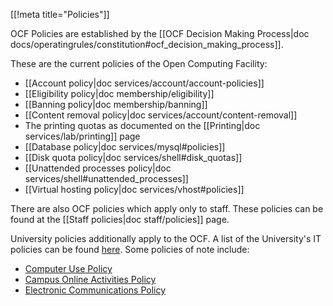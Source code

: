 [[!meta title="Policies"]]

OCF Policies are established by the [[OCF Decision Making Process|doc
docs/operatingrules/constitution#ocf_decision_making_process]].

These are the current policies of the Open Computing Facility:

 * [[Account policy|doc services/account/account-policies]]
 * [[Eligibility policy|doc membership/eligibility]]
 * [[Banning policy|doc membership/banning]]
 * [[Content removal policy|doc services/account/content-removal]]
 * The printing quotas as documented on the
   [[Printing|doc services/lab/printing]] page
 * [[Database policy|doc services/mysql#policies]]
 * [[Disk quota policy|doc services/shell#disk_quotas]]
 * [[Unattended processes policy|doc services/shell#unattended_processes]]
 * [[Virtual hosting policy|doc services/vhost#policies]]

There are also OCF policies which apply only to staff. These policies can
be found at the [[Staff policies|doc staff/policies]] page.

University policies additionally apply to the OCF. A list of the University's
IT policies can be found [here][university-policy]. Some policies of note
include:

 * [Computer Use Policy](https://security.berkeley.edu/computer-use-policy)
 * [Campus Online Activities Policy](https://security.berkeley.edu/campus-online-activities-policy)
 * [Electronic Communications Policy](https://security.berkeley.edu/electronic-communications-policy)

[university-policy]: https://security.berkeley.edu/policy/policy-catalog

